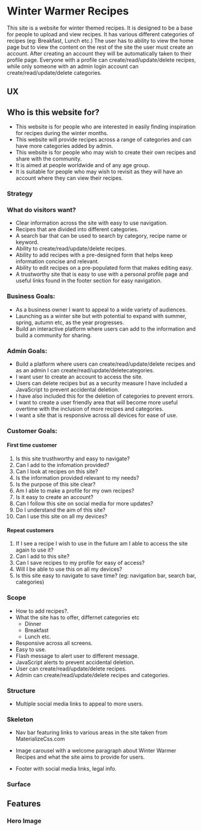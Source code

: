 # Winter Warmer Recipes

This site is a website for winter themed recipes. 
It is designed to be a base for people to upload and view recipes. 
It has various different categories of recipes (eg: Breakfast, Lunch etc.)
The user has to ability to view the home page but to view the content
on the rest of the site the user must create an account.
After creating an account they will be automatically taken to their profile page.
Everyone with a profile can create/read/update/delete recipes,
while only someone with an admin login account
can create/read/update/delete categories.

## UX

## Who is this website for?

* This website is for people who are interested in easily finding
 inspiration for recipes during the winter months.
* This website will provide recipes across a range of categories 
 and can have more categories added by admin.
* This website is for people who may wish to create their own recipes and
 share with the community.
* It is aimed at people worldwide and of any age group.
* It is suitable for people who may wish to revisit as they will have an 
 account where they can view their recipes.

### Strategy

### What do visitors want?

* Clear information across the site with easy to use navigation.
* Recipes that are divided into different categories.
* A search bar that can be used to search by category, recipe name or keyword. 
* Ability to create/read/update/delete recipes.
* Ability to add recipes with a pre-designed form that helps keep information concise
and relevant.
* Ability to edit recipes on a pre-populated form that makes editing easy.
* A trustworthy site that is easy to use with a personal profile page and 
useful links found in the footer section for easy navigation.


### Business Goals:

* As a business owner I want to appeal to a wide variety of audiences. 
* Launching as a winter site but with potential to expand with summer, spring, autumn
 etc, as the year progresses.
* Build an interactive platform where users can add to the information and build a 
community for sharing.

### Admin Goals:

* Build a platform where users can create/read/update/delete recipes and 
as an admin I can create/read/update/deletecategories.
* I want user to create an account to access the site.
* Users can delete recipes but as a security measure I have included a JavaScript to 
prevent accidental deletion.
* I have also included this for the deletion of categories to prevent errors.
* I want to create a user friendly area that will become more useful overtime with 
the inclusion of more recipes and categories.
* I want a site that is responsive across all devices for ease of use.

### Customer Goals:

#### First time customer

1. Is this site trusthworthy and easy to navigate?
1. Can I add to the infomation provided?
1. Can I look at recipes on this site?
1. Is the information provided relevant to my needs?
1. Is the purpose of this site clear?
1. Am I able to make a profile for my own recipes?
1. Is it easy to create an account?
1. Can I follow this site on social media for more updates?
1. Do I understand the aim of this site?
1. Can I use this site on all my devices?

#### Repeat customers

1. If I see a recipe I wish to use in the future 
am I able to access the site again to use it?
1. Can I add to this site?
1. Can I save recipes to my profile for easy of access?
1. Will I be able to use this on all my devices?
1. Is this site easy to navigate to save time?
(eg: navigation bar, search bar, categories)

### Scope

* How to add recipes?.
* What the site has to offer, differnet categories etc 
  - Dinner
  - Breakfast
  - Lunch etc.
* Responsive across all screens.
* Easy to use.
* Flash message to alert user to different message.
* JavaScript alerts to prevent accidental deletion.
* User can create/read/update/delete recipes.
* Admin can create/read/update/delete recipes and categories.  

### Structure


* Multiple social media links to appeal to more users.

### Skeleton

* Nav bar featuring links to various areas in the site taken from MaterializeCss.com
* Image carousel with a welcome paragraph about Winter Warmer Recipes and what the site aims to provide for users.

* Footer with social media links, legal info.

### Surface



## Features 

### Hero Image